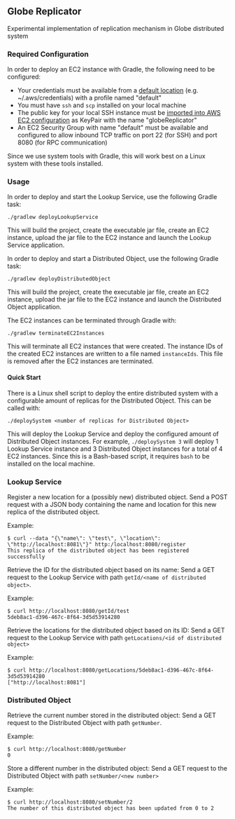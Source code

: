 ## Globe Replicator
Experimental implementation of replication mechanism in Globe distributed system

### Required Configuration
In order to deploy an EC2 instance with Gradle, the following need to be configured:
- Your credentials must be available from a [default location](https://docs.aws.amazon.com/sdk-for-java/v2/developer-guide/credentials.html) (e.g. ~/.aws/credentials) with a profile named "default"
- You must have `ssh` and `scp` installed on your local machine
- The public key for your local SSH instance must be [imported into AWS EC2 configuration](https://docs.aws.amazon.com/AWSEC2/latest/UserGuide/ec2-key-pairs.html#how-to-generate-your-own-key-and-import-it-to-aws) as KeyPair with the name "globeReplicator"
- An EC2 Security Group with name "default" must be available and configured to allow inbound TCP traffic on port 22 (for SSH) and port 8080 (for RPC communication)

Since we use system tools with Gradle, this will work best on a Linux system with these tools installed.

### Usage
In order to deploy and start the Lookup Service, use the following Gradle task:
```
./gradlew deployLookupService
```
This will build the project, create the executable jar file, create an EC2 instance, upload the jar file to the EC2 instance and launch the Lookup Service application.

In order to deploy and start a Distributed Object, use the following Gradle task:
```
./gradlew deployDistributedObject
```
This will build the project, create the executable jar file, create an EC2 instance, upload the jar file to the EC2 instance and launch the Distributed Object application.

The EC2 instances can be terminated through Gradle with:
```
./gradlew terminateEC2Instances
```
This will terminate all EC2 instances that were created. The instance IDs of the created EC2 instances are written to a file named `instanceIds`. This file is removed after the EC2 instances are terminated.

#### Quick Start
There is a Linux shell script to deploy the entire distributed system with a configurable amount of replicas for the Distributed Object. This can be called with:
```
./deploySystem <number of replicas for Distributed Object>
``` 
This will deploy the Lookup Service and deploy the configured amount of Distributed Object instances. For example, `./deploySystem 3` will deploy 1 Lookup Service instance and 3 Distributed Object instances for a total of 4 EC2 instances. 
Since this is a Bash-based script, it requires `bash` to be installed on the local machine.

### Lookup Service
Register a new location for a (possibly new) distributed object. 
Send a POST request with a JSON body containing the name and location for this new replica of the distributed object.

Example:
```
$ curl --data "{\"name\": \"test\", \"location\": \"http://localhost:8081\"}" http:/localhost:8080/register
This replica of the distributed object has been registered successfully
```

Retrieve the ID for the distributed object based on its name:
Send a GET request to the Lookup Service with path `getId/<name of distributed object>`.

Example:
```
$ curl http://localhost:8080/getId/test
5deb8ac1-d396-467c-8f64-3d5d53914280
```

Retrieve the locations for the distributed object based on its ID:
Send a GET request to the Lookup Service with path `getLocations/<id of distributed object>`

Example:
```
$ curl http://localhost:8080/getLocations/5deb8ac1-d396-467c-8f64-3d5d53914280
["http://localhost:8081"]
```

### Distributed Object
Retrieve the current number stored in the distributed object:
Send a GET request to the Distributed Object with path `getNumber`.

Example:
```
$ curl http://localhost:8080/getNumber
0
```

Store a different number in the distributed object:
Send a GET request to the Distributed Object with path `setNumber/<new number>`

Example:
```
$ curl http://localhost:8080/setNumber/2
The number of this distributed object has been updated from 0 to 2
```
